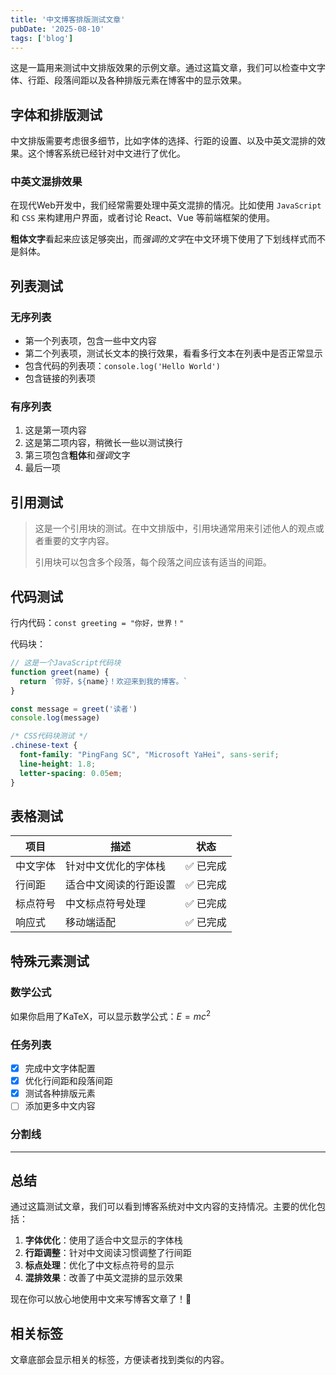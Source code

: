```yaml
---
title: '中文博客排版测试文章'
pubDate: '2025-08-10'
tags: ['blog']
---
```


这是一篇用来测试中文排版效果的示例文章。通过这篇文章，我们可以检查中文字体、行距、段落间距以及各种排版元素在博客中的显示效果。

## 字体和排版测试
中文排版需要考虑很多细节，比如字体的选择、行距的设置、以及中英文混排的效果。这个博客系统已经针对中文进行了优化。

### 中英文混排效果
在现代Web开发中，我们经常需要处理中英文混排的情况。比如使用 `JavaScript` 和 `CSS` 来构建用户界面，或者讨论 React、Vue 等前端框架的使用。

**粗体文字**看起来应该足够突出，而*强调的文字*在中文环境下使用了下划线样式而不是斜体。

## 列表测试

### 无序列表
- 第一个列表项，包含一些中文内容
- 第二个列表项，测试长文本的换行效果，看看多行文本在列表中是否正常显示
- 包含代码的列表项：`console.log('Hello World')`
- 包含链接的列表项

### 有序列表
1. 这是第一项内容
2. 这是第二项内容，稍微长一些以测试换行
3. 第三项包含**粗体**和*强调*文字
4. 最后一项

## 引用测试

> 这是一个引用块的测试。在中文排版中，引用块通常用来引述他人的观点或者重要的文字内容。
> 
> 引用块可以包含多个段落，每个段落之间应该有适当的间距。

## 代码测试

行内代码：`const greeting = "你好，世界！"`

代码块：

```javascript
// 这是一个JavaScript代码块
function greet(name) {
  return `你好，${name}！欢迎来到我的博客。`
}

const message = greet('读者')
console.log(message)
```

```css
/* CSS代码块测试 */
.chinese-text {
  font-family: "PingFang SC", "Microsoft YaHei", sans-serif;
  line-height: 1.8;
  letter-spacing: 0.05em;
}
```

## 表格测试

| 项目 | 描述 | 状态 |
|------|------|------|
| 中文字体 | 针对中文优化的字体栈 | ✅ 已完成 |
| 行间距 | 适合中文阅读的行距设置 | ✅ 已完成 |
| 标点符号 | 中文标点符号处理 | ✅ 已完成 |
| 响应式 | 移动端适配 | ✅ 已完成 |

## 特殊元素测试

### 数学公式
如果你启用了KaTeX，可以显示数学公式：$E = mc^2$

### 任务列表
- [x] 完成中文字体配置
- [x] 优化行间距和段落间距  
- [x] 测试各种排版元素
- [ ] 添加更多中文内容

### 分割线

---

## 总结

通过这篇测试文章，我们可以看到博客系统对中文内容的支持情况。主要的优化包括：

1. **字体优化**：使用了适合中文显示的字体栈
2. **行距调整**：针对中文阅读习惯调整了行间距
3. **标点处理**：优化了中文标点符号的显示
4. **混排效果**：改善了中英文混排的显示效果

现在你可以放心地使用中文来写博客文章了！🎉

## 相关标签

文章底部会显示相关的标签，方便读者找到类似的内容。